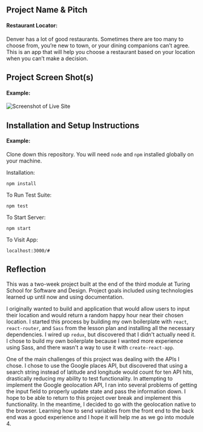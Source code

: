 ## Project Name & Pitch

#### Restaurant Locator:

Denver has a lot of good restaurants. Sometimes there are too many to choose from, you’re new to town, or your dining companions can’t agree. This is an app that will help you choose a restaurant based on your location when you can’t make a decision.

## Project Screen Shot(s)

#### Example:   

![Screenshot of Live Site](https://github.com/apsitos/Wheel/blob/master/app/assets/Final.png)

## Installation and Setup Instructions

#### Example:  

Clone down this repository. You will need `node` and `npm` installed globally on your machine.  

Installation:

`npm install`  

To Run Test Suite:  

`npm test`  

To Start Server:

`npm start`  

To Visit App:

`localhost:3000/#`  

## Reflection

This was a two-week project built at the end of the third module at Turing School for Software and Design. Project goals included using technologies learned up until now and using documentation.

I originally wanted to build and application that would allow users to input their location and would return a random happy hour near their chosen location. I started this process by building my own boilerplate with `react`, `react-router`, and `Sass` from the lesson plan and installing all the necessary dependencies. I wired up `redux`, but discovered that I didn't actually need it. I chose to build my own boilerplate because I wanted more experience using Sass, and there wasn't a way to use it with `create-react-app`.

One of the main challenges of this project was dealing with the APIs I chose. I chose to use the Google places API, but discovered that using a search string instead of latitude and longitude would count for ten API hits, drastically reducing my ability to test functionality. In attempting to implement the Google geolocation API, I ran into several problems of getting the input field to properly update state and pass the information down. I hope to be able to return to this project over break and implement this functionality. In the meantime, I decided to go with the geolocation native to the browser. Learning how to send variables from the front end to the back end was a good experience and I hope it will help me as we go into module 4.

